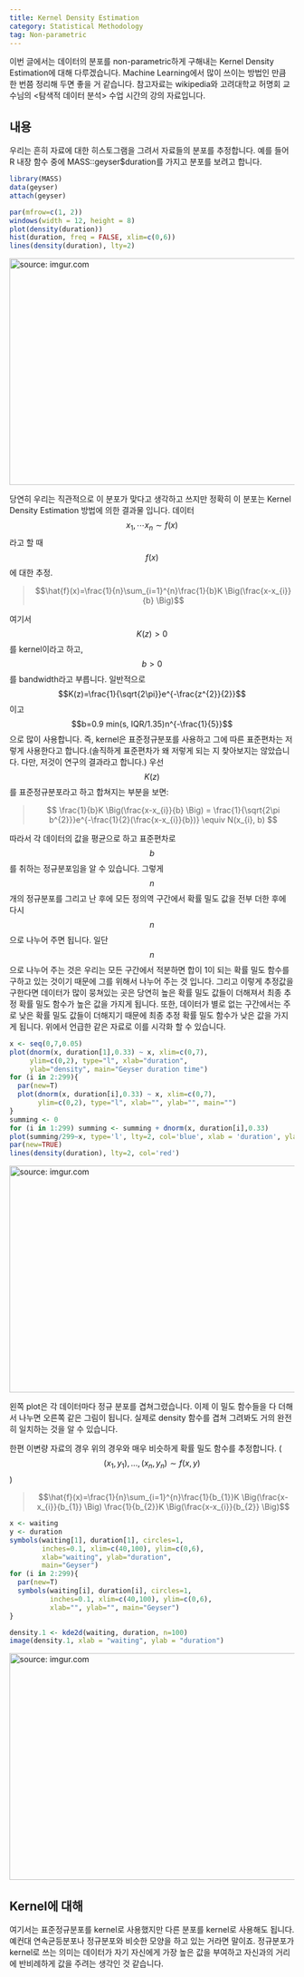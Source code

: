```yaml
---
title: Kernel Density Estimation
category: Statistical Methodology
tag: Non-parametric
---
```


이번 글에서는 데이터의 분포를 non-parametric하게 구해내는 Kernel Density Estimation에 대해 다루겠습니다. Machine Learning에서 많이 쓰이는 방법인 만큼 한 번쯤 정리해 두면 좋을 거 같습니다. 참고자료는 wikipedia와 고려대학교 허명회 교수님의 <탐색적 데이터 분석> 수업 시간의 강의 자료입니다.

## 내용

우리는 흔히 자료에 대한 히스토그램을 그려서 자료들의 분포를 추정합니다. 예를 들어 R 내장 함수 중에 MASS::geyser$duration를 가지고 분포를 보려고 합니다.

```r
library(MASS)
data(geyser)
attach(geyser)

par(mfrow=c(1, 2))
windows(width = 12, height = 8)
plot(density(duration))
hist(duration, freq = FALSE, xlim=c(0,6))
lines(density(duration), lty=2)
```

<a href="https://imgur.com/WnY4A23"><img src="https://i.imgur.com/WnY4A23.png" width='600px' height='400px' title="source: imgur.com" /></a>

당연히 우리는 직관적으로 이 분포가 맞다고 생각하고 쓰지만 정확히 이 분포는 Kernel Density Estimation 방법에 의한 결과물 입니다. 데이터 $$x_{1}, \cdots x_{n} \sim f(x)$$라고 할 때 $$f(x)$$에 대한 추정.

>$$\hat{f}(x)=\frac{1}{n}\sum_{i=1}^{n}\frac{1}{b}K \Big(\frac{x-x_{i}}{b} \Big)$$

여기서 $$K(z)>0$$ 를 kernel이라고 하고, $$b>0$$ 를 bandwidth라고 부릅니다. 일반적으로 $$K(z)=\frac{1}{\sqrt{2\pi}}e^{-\frac{z^{2}}{2}}$$이고 $$b=0.9 min(s, IQR/1.35)n^{-\frac{1}{5}}$$으로 많이 사용합니다. 즉, kernel은 표준정규분포를 사용하고 그에 따른 표준편차는 저렇게 사용한다고 합니다.(솔직하게 표준편차가 왜 저렇게 되는 지 찾아보지는 않았습니다. 다만, 저것이 연구의 결과라고 합니다.) 우선 $$K(z)$$를 표준정규분포라고 하고 합쳐지는 부분을 보면:

> $$ \frac{1}{b}K \Big(\frac{x-x_{i}}{b} \Big) = \frac{1}{\sqrt{2\pi b^{2}}}e^{-\frac{1}{2}(\frac{x-x_{i}}{b})} \equiv N(x_{i}, b) $$

따라서 각 데이터의 값을 평균으로 하고 표준편차로 $$b$$를 취하는 정규분포임을 알 수 있습니다. 그렇게 $$n$$개의 정규분포를 그리고 난 후에 모든 정의역 구간에서 확률 밀도 값을 전부 더한 후에 다시 $$n$$으로 나누어 주면 됩니다. 일단 $$n$$으로 나누어 주는 것은 우리는 모든 구간에서 적분하면 합이 1이 되는 확률 밀도 함수를 구하고 있는 것이기 때문에 그를 위해서 나누어 주는 것 입니다. 그리고 이렇게 추정값을 구한다면 데이터가 많이 뭉쳐있는 곳은 당연히 높은 확률 밀도 값들이 더해져서  최종 추정 확률 밀도 함수가 높은 값을 가지게 됩니다. 또한, 데이터가 별로 없는 구간에서는 주로 낮은 확률 밀도 값들이 더해지기 때문에 최종 추정 확률 밀도 함수가 낮은 값을 가지게 됩니다. 위에서 언급한 같은 자료로 이를 시각화 할 수 있습니다.

```r
x <- seq(0,7,0.05)
plot(dnorm(x, duration[1],0.33) ~ x, xlim=c(0,7),
     ylim=c(0,2), type="l", xlab="duration",
     ylab="density", main="Geyser duration time")
for (i in 2:299){
  par(new=T)
  plot(dnorm(x, duration[i],0.33) ~ x, xlim=c(0,7),
       ylim=c(0,2), type="l", xlab="", ylab="", main="")
}
summing <- 0
for (i in 1:299) summing <- summing + dnorm(x, duration[i],0.33)
plot(summing/299~x, type='l', lty=2, col='blue', xlab = 'duration', ylab = 'density', main = 'Manual density and base::density ')
par(new=TRUE)
lines(density(duration), lty=2, col='red')
```

<a href="https://imgur.com/sEyHV38"><img src="https://i.imgur.com/sEyHV38.png" width='600px' height='400px' title="source: imgur.com" /></a>

왼쪽 plot은 각 데이터마다 정규 분포를 겹쳐그렸습니다. 이제 이 밀도 함수들을 다 더해서 나누면 오른쪽 같은 그림이 됩니다. 실제로 density 함수를 겹쳐 그려봐도 거의
완전히 일치하는 것을 알 수 있습니다.

한편 이변량 자료의 경우 위의 경우와 매우 비슷하게 확률 밀도 함수를 추정합니다. ($$(x_{1},y_{1}),...,(x_{n}, y_{n}) \sim f(x,y)$$)

>$$\hat{f}(x)=\frac{1}{n}\sum_{i=1}^{n}\frac{1}{b_{1}}K \Big(\frac{x-x_{i}}{b_{1}} \Big) \frac{1}{b_{2}}K \Big(\frac{x-x_{i}}{b_{2}} \Big)$$

```r
x <- waiting
y <- duration
symbols(waiting[1], duration[1], circles=1,
        inches=0.1, xlim=c(40,100), ylim=c(0,6),
        xlab="waiting", ylab="duration",
        main="Geyser")
for (i in 2:299){
  par(new=T)
  symbols(waiting[i], duration[i], circles=1,
          inches=0.1, xlim=c(40,100), ylim=c(0,6),
          xlab="", ylab="", main="Geyser")
}

density.1 <- kde2d(waiting, duration, n=100)
image(density.1, xlab = "waiting", ylab = "duration")
```

<a href="https://imgur.com/Mqatqh4"><img src="https://i.imgur.com/Mqatqh4.png" width='600px' height='400px' title="source: imgur.com" /></a>

## Kernel에 대해

여기서는 표준정규분포를 kernel로 사용했지만 다른 분포를 kernel로 사용해도 됩니다. 예컨대 연속균등분포나 정규분포와 비슷한 모양을 하고 있는 거라면 말이죠. 정규분포가 kernel로 쓰는 의미는 데이터가 자기 자신에게 가장 높은 값을 부여하고 자신과의 거리에 반비례하게 값을 주려는 생각인 것 같습니다.
